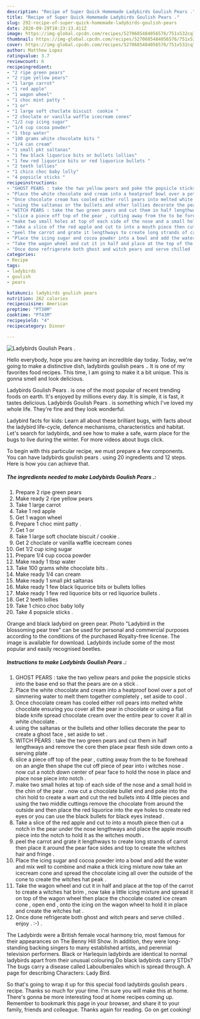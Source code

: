 ```yaml
---
description: "Recipe of Super Quick Homemade Ladybirds Goulish Pears ."
title: "Recipe of Super Quick Homemade Ladybirds Goulish Pears ."
slug: 292-recipe-of-super-quick-homemade-ladybirds-goulish-pears
date: 2020-09-29T10:23:13.411Z
image: https://img-global.cpcdn.com/recipes/5270685484056576/751x532cq70/ladybirds-goulish-pears-recipe-main-photo.jpg
thumbnail: https://img-global.cpcdn.com/recipes/5270685484056576/751x532cq70/ladybirds-goulish-pears-recipe-main-photo.jpg
cover: https://img-global.cpcdn.com/recipes/5270685484056576/751x532cq70/ladybirds-goulish-pears-recipe-main-photo.jpg
author: Matthew Lopez
ratingvalue: 3.7
reviewcount: 6
recipeingredient:
- "2 ripe green pears"
- "2 ripe yellow pears"
- "1 large carrot"
- "1 red apple"
- "1 wagon wheel"
- "1 choc mint patty "
- "1 or"
- "1 large soft choclate biscuit  cookie "
- "2 choclate or vanilla waffle icecream cones"
- "1/2 cup icing sugar"
- "1/4 cup cocoa powder"
- "1 tbsp water"
- "100 grams white chocolate bits "
- "1/4 can cream"
- "1 small pkt saltanas"
- "1 few black liquorice bits or bullets lollies"
- "1 few red liquorice bits or red liquorice bullets "
- "2 teeth lollies"
- "1 chico choc baby lolly"
- "4 popsicle sticks "
recipeinstructions:
- "GHOST PEARS : take the two yellow pears and poke the popsicle sticks into the base end so that the pears are on a stick ."
- "Place the white chocolate and cream into a heatproof bowl over a pot of simmering water to melt them together completely , set aside to cool ."
- "Once chocolate cream has cooled either roll pears into melted white chocolate ensuring you cover all the pear in chocolate or using a flat blade knife spread chocolate cream over the entire pear to cover it all in white chocolate ."
- "using the saltanas or the bullets and other lollies decorate the pear to create a ghost face , set aside to set ."
- "WITCH PEARS : take the two green pears and cut them in half lengthways and remove the core then place pear flesh side down onto a serving plate ."
- "slice a piece off top of the pear , cutting away from the to be forehead on an angle then shape the cut off piece of pear into i witches nose . now cut a notch down center of pear face to hold the nose in place and place nose piece into notch ."
- "make two small holes at top of each side of the nose and a small hold in the chin of the pear . now cut a chocolate bullet end and poke into the chin hold to create a wart and cut the red bullets into 4 little pieces and using the two middle cuttings remove the chocolate from around the outside and then place the red liquorice into the eye holes to create red eyes or you can use the black bullets for black eyes instead ."
- "Take a slice of the red apple and cut to into a mouth piece then cut a notch in the pear under the nose lengthways and place the apple mouth piece into the notch to hold it as the witches mouth ."
- "peel the carrot and grate it lengthways to create long strands of carrot then place it around the pear face sides and top to create the witches hair and fringe ."
- "Place the icing sugar and cocoa powder into a bowl and add the water and mix well to combine and make a thick icing mixture now take an icecream cone and spread the chocolate icing all over the outside of the cone to create the witches hat peak ."
- "Take the wagon wheel and cut it in half and place at the top of the carrot to create a witches hat brim , now take a little icing mixture and spread it on top of the wagon wheel then place the chocolate coated ice cream cone , open end , onto the icing on the wagon wheel to hold it in place and create the witches hat ."
- "Once done refrigerate both ghost and witch pears and serve chilled . enjoy . :-) ."
categories:
- Recipe
tags:
- ladybirds
- goulish
- pears

katakunci: ladybirds goulish pears 
nutrition: 262 calories
recipecuisine: American
preptime: "PT30M"
cooktime: "PT43M"
recipeyield: "4"
recipecategory: Dinner

---
```



![Ladybirds Goulish Pears .](https://img-global.cpcdn.com/recipes/5270685484056576/751x532cq70/ladybirds-goulish-pears-recipe-main-photo.jpg)

Hello everybody, hope you are having an incredible day today. Today, we're going to make a distinctive dish, ladybirds goulish pears .. It is one of my favorites food recipes. This time, I am going to make it a bit unique. This is gonna smell and look delicious.

Ladybirds Goulish Pears . is one of the most popular of recent trending foods on earth. It's enjoyed by millions every day. It is simple, it is fast, it tastes delicious. Ladybirds Goulish Pears . is something which I've loved my whole life. They're fine and they look wonderful.

Ladybird facts for kids: Learn all about these brilliant bugs, with facts about the ladybird life-cycle, defence mechanisms, characteristics and habitat. Let&#39;s search for ladybirds, and see how to make a safe, warm place for the bugs to live during the winter. For more videos about bugs click.


To begin with this particular recipe, we must prepare a few components. You can have ladybirds goulish pears . using 20 ingredients and 12 steps. Here is how you can achieve that.

<!--inarticleads1-->

##### The ingredients needed to make Ladybirds Goulish Pears .:

1. Prepare 2 ripe green pears
1. Make ready 2 ripe yellow pears
1. Take 1 large carrot
1. Take 1 red apple
1. Get 1 wagon wheel
1. Prepare 1 choc mint patty .
1. Get 1 or
1. Take 1 large soft choclate biscuit / cookie .
1. Get 2 choclate or vanilla waffle icecream cones
1. Get 1/2 cup icing sugar
1. Prepare 1/4 cup cocoa powder
1. Make ready 1 tbsp water
1. Take 100 grams white chocolate bits .
1. Make ready 1/4 can cream
1. Make ready 1 small pkt saltanas
1. Make ready 1 few black liquorice bits or bullets lollies
1. Make ready 1 few red liquorice bits or red liquorice bullets .
1. Get 2 teeth lollies
1. Take 1 chico choc baby lolly
1. Take 4 popsicle sticks .


Orange and black ladybird on green pear. Photo &#34;Ladybird in the blossoming pear tree&#34; can be used for personal and commercial purposes according to the conditions of the purchased Royalty-free license. The image is available for download. Ladybirds include some of the most popular and easily recognised beetles. 

<!--inarticleads2-->

##### Instructions to make Ladybirds Goulish Pears .:

1. GHOST PEARS : take the two yellow pears and poke the popsicle sticks into the base end so that the pears are on a stick .
1. Place the white chocolate and cream into a heatproof bowl over a pot of simmering water to melt them together completely , set aside to cool .
1. Once chocolate cream has cooled either roll pears into melted white chocolate ensuring you cover all the pear in chocolate or using a flat blade knife spread chocolate cream over the entire pear to cover it all in white chocolate .
1. using the saltanas or the bullets and other lollies decorate the pear to create a ghost face , set aside to set .
1. WITCH PEARS : take the two green pears and cut them in half lengthways and remove the core then place pear flesh side down onto a serving plate .
1. slice a piece off top of the pear , cutting away from the to be forehead on an angle then shape the cut off piece of pear into i witches nose . now cut a notch down center of pear face to hold the nose in place and place nose piece into notch .
1. make two small holes at top of each side of the nose and a small hold in the chin of the pear . now cut a chocolate bullet end and poke into the chin hold to create a wart and cut the red bullets into 4 little pieces and using the two middle cuttings remove the chocolate from around the outside and then place the red liquorice into the eye holes to create red eyes or you can use the black bullets for black eyes instead .
1. Take a slice of the red apple and cut to into a mouth piece then cut a notch in the pear under the nose lengthways and place the apple mouth piece into the notch to hold it as the witches mouth .
1. peel the carrot and grate it lengthways to create long strands of carrot then place it around the pear face sides and top to create the witches hair and fringe .
1. Place the icing sugar and cocoa powder into a bowl and add the water and mix well to combine and make a thick icing mixture now take an icecream cone and spread the chocolate icing all over the outside of the cone to create the witches hat peak .
1. Take the wagon wheel and cut it in half and place at the top of the carrot to create a witches hat brim , now take a little icing mixture and spread it on top of the wagon wheel then place the chocolate coated ice cream cone , open end , onto the icing on the wagon wheel to hold it in place and create the witches hat .
1. Once done refrigerate both ghost and witch pears and serve chilled . enjoy . :-) .


The Ladybirds were a British female vocal harmony trio, most famous for their appearances on The Benny Hill Show. In addition, they were long-standing backing singers to many established artists, and perennial television performers. Black or Harlequin ladybirds are identical to normal ladybirds apart from their unusual colouring Do black ladybirds carry STDs? The bugs carry a disease called Laboulbeniales which is spread through. A page for describing Characters: Lady Bird. 

So that's going to wrap it up for this special food ladybirds goulish pears . recipe. Thanks so much for your time. I'm sure you will make this at home. There's gonna be more interesting food at home recipes coming up. Remember to bookmark this page in your browser, and share it to your family, friends and colleague. Thanks again for reading. Go on get cooking!
